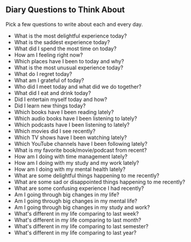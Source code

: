 ## Diary Questions to Think About

Pick a few questions to write about each and every day.

- What is the most delightful experience today?
- What is the saddest experience today?
- What did I spend the most time on today?
- How am I feeling right now?
- Which places have I been to today and why?
- What is the most unusual experience today?
- What do I regret today?
- What am I grateful of today?
- Who did I meet today and what did we do together?
- What did I eat and drink today?
- Did I entertain myself today and how?
- Did I learn new things today?
- Which books have I been reading lately?
- Which audio books have I been listening to lately?
- Which podcasts have I been listening to lately?
- Which movies did I see recently?
- Which TV shows have I been watching lately?
- Which YouTube channels have I been following lately?
- What is my favorite book/movie/podcast from recent?
- How am I doing with time management lately?
- How am I doing with my study and my work lately?
- How am I doing with my mental health lately?
- What are some delightful things happening to me recently?
- What are some sad or disappointed things happening to me recently?
- What are some confusing experience I had recently?
- Am I going through big changes in my life?
- Am I going through big changes in my mental life?
- Am I going through big changes in my study and work?
- What's different in my life comparing to last week?
- What's different in my life comparing to last month?
- What's different in my life comparing to last semester?
- What's different in my life comparing to last year?
